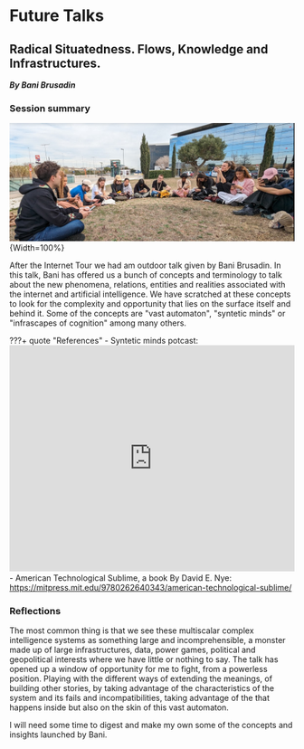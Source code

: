 # **Future Talks**

## Radical Situatedness. Flows, Knowledge and Infrastructures.
***By Bani Brusadin***

### Session summary
![Radical Situatedness](../../images/RadSit.PNG){Width=100%}

After the Internet Tour we had am outdoor talk given by Bani Brusadin. In this talk, Bani has offered us a bunch of concepts and terminology to talk about the new phenomena, relations, entities and realities associated with the internet and artificial intelligence. We have scratched at these concepts to look for the complexity and opportunity that lies on the surface itself and behind it. Some of the concepts are "vast automaton", "syntetic minds" or "infrascapes of cognition" among many others.

???+ quote "References"
    - Syntetic minds potcast:
    <iframe width="100%" height="400" src="https://www.youtube.com/embed/WNq_0E5NcWw?si=my9KUAAlRdYT9vFA" title="YouTube video player" frameborder="0" allow="accelerometer; autoplay; clipboard-write; encrypted-media; gyroscope; picture-in-picture; web-share" allowfullscreen></iframe>
    - American Technological Sublime, a book By David E. Nye: https://mitpress.mit.edu/9780262640343/american-technological-sublime/

### Reflections

The most common thing is that we see these multiscalar complex intelligence systems as something large and incomprehensible, a monster made up of large infrastructures, data, power games, political and geopolitical interests where we have little or nothing to say. The talk has opened up a window of opportunity for me to fight, from a powerless position. Playing with the different ways of extending the meanings, of building other stories, by taking advantage of the characteristics of the system and its fails and incompatibilities, taking advantage of the that happens inside but also on the skin of this vast automaton.

I will need some time to digest and make my own some of the concepts and insights launched by Bani.


